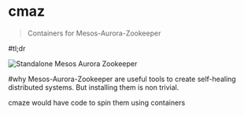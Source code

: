 # cmaz
> Containers for Mesos-Aurora-Zookeeper

#tl;dr

![Standalone Mesos Aurora Zookeeper](https://cloud.githubusercontent.com/assets/5283109/11858705/a619cb26-a418-11e5-81e6-a46400275b53.png)

#why
Mesos-Aurora-Zookeeper are useful tools to create self-healing distributed systems.
But installing them is non trivial.

cmaze would have code to spin them using containers


